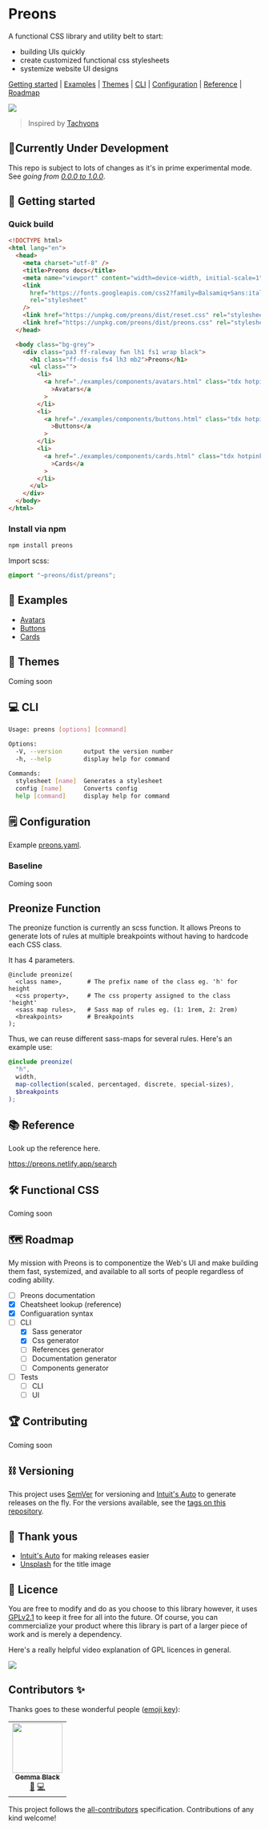 # Preons

A functional CSS library and utility belt to start:

- building UIs quickly
- create customized functional css stylesheets
- systemize website UI designs

[Getting started](#-getting-started) | [Examples](#-examples) | [Themes](#-themes) | [CLI](#-cli) | [Configuration](#-configuration) | [Reference](#-reference) | [Roadmap](#-roadmap)

![](https://images.unsplash.com/photo-1537819191377-d3305ffddce4?ixlib=rb-1.2.1&ixid=eyJhcHBfaWQiOjEyMDd9&auto=format&fit=crop&w=3408&q=80)

> Inspired by [Tachyons](https://github.com/tachyons-css/tachyons)

## 🔬Currently Under Development

This repo is subject to lots of changes as it's in prime experimental mode. See _going from [0.0.0 to 1.0.0](/docs/notes/2020-05.md#experimental-mode)_.

## 🚀 Getting started

### Quick build

```html
<!DOCTYPE html>
<html lang="en">
  <head>
    <meta charset="utf-8" />
    <title>Preons docs</title>
    <meta name="viewport" content="width=device-width, initial-scale=1" />
    <link
      href="https://fonts.googleapis.com/css2?family=Balsamiq+Sans:ital,wght@0,400;0,700;1,400;1,700&family=Raleway:wght@200;400;500;600;700&display=swap"
      rel="stylesheet"
    />
    <link href="https://unpkg.com/preons/dist/reset.css" rel="stylesheet" />
    <link href="https://unpkg.com/preons/dist/preons.css" rel="stylesheet" />
  </head>

  <body class="bg-grey">
    <div class="pa3 ff-raleway fwn lh1 fs1 wrap black">
      <h1 class="ff-dosis fs4 lh3 mb2">Preons</h1>
      <ul class="">
        <li>
          <a href="./examples/components/avatars.html" class="tdx hotpink"
            >Avatars</a
          >
        </li>
        <li>
          <a href="./examples/components/buttons.html" class="tdx hotpink"
            >Buttons</a
          >
        </li>
        <li>
          <a href="./examples/components/cards.html" class="tdx hotpink"
            >Cards</a
          >
        </li>
      </ul>
    </div>
  </body>
</html>
```

### Install via npm

```bash
npm install preons
```

Import scss:

```scss
@import "~preons/dist/preons";
```

## 💎 Examples

- [Avatars](/examples/components/avatars.html)
- [Buttons](/examples/components/buttons.html)
- [Cards](/examples/components/cards.html)

## 💠 Themes

Coming soon

## 💻 CLI

<!-- Config -->

```bash
Usage: preons [options] [command]

Options:
  -V, --version      output the version number
  -h, --help         display help for command

Commands:
  stylesheet [name]  Generates a stylesheet
  config [name]      Converts config
  help [command]     display help for command
```

<!-- Config -->

## 🗒 Configuration

Example [preons.yaml](/config/preons.yaml).

### Baseline

Coming soon

## Preonize Function

The preonize function is currently an scss function. It allows Preons to generate lots of rules at multiple breakpoints without having to hardcode each CSS class.

It has 4 parameters.

```plain
@include preonize(
  <class name>,       # The prefix name of the class eg. 'h' for height
  <css property>,     # The css property assigned to the class 'height'
  <sass map rules>,   # Sass map of rules eg. (1: 1rem, 2: 2rem)
  <breakpoints>       # Breakpoints
);
```

Thus, we can reuse different sass-maps for several rules. Here's an example use:

```scss
@include preonize(
  "h",
  width,
  map-collection(scaled, percentaged, discrete, special-sizes),
  $breakpoints
);
```

## 📚 Reference

<!-- Reference -->

Look up the reference here.

https://preons.netlify.app/search

<!-- sReference -->

## 🛠 Functional CSS

Coming soon

## 🗺️ Roadmap

My mission with Preons is to componentize the Web's UI and make building them fast, systemized, and available to all sorts of people regardless of coding ability.

- [ ] Preons documentation
- [x] Cheatsheet lookup (reference)
- [x] Configuaration syntax
- [ ] CLI
  - [x] Sass generator
  - [x] Css generator
  - [ ] References generator
  - [ ] Documentation generator
  - [ ] Components generator
- [ ] Tests
  - [ ] CLI
  - [ ] UI

## 🏆 Contributing

Coming soon

## ⛓ Versioning

This project uses [SemVer](http://semver.org/) for versioning and [Intuit's Auto](https://intuit.github.io/auto/) to generate releases on the fly. For the versions available, see the [tags on this repository](https://github.com/preons/preons/tags).

## 🙌 Thank yous

- [Intuit's Auto](https://intuit.github.io/auto/) for making releases easier
- [Unsplash](https://unsplash.com/) for the title image

## 🔖 Licence

You are free to modify and do as you choose to this library however, it uses [GPLv2.1](#LICENSE) to keep it free for all into the future. Of course, you can commercialize your product where this library is part of a larger piece of work and is merely a dependency.

Here's a really helpful video explanation of GPL licences in general.

[![](docs/notes/images/2020-05-09-14-18-35.png)](https://www.youtube.com/watch?v=JlIrSMzF8T4)

## Contributors ✨

Thanks goes to these wonderful people ([emoji key](https://allcontributors.org/docs/en/emoji-key)):

<!-- ALL-CONTRIBUTORS-LIST:START - Do not remove or modify this section -->
<!-- prettier-ignore-start -->
<!-- markdownlint-disable -->
<table>
  <tr>
    <td align="center"><a href="http://getrentr.com"><img src="https://avatars0.githubusercontent.com/u/4562670?v=4" width="100px;" alt=""/><br /><sub><b>Gemma Black</b></sub></a><br /><a href="https://github.com/preons/preons/commits?author=gemmadlou" title="Documentation">📖</a> <a href="https://github.com/preons/preons/commits?author=gemmadlou" title="Code">💻</a></td>
  </tr>
</table>

<!-- markdownlint-enable -->
<!-- prettier-ignore-end -->

<!-- ALL-CONTRIBUTORS-LIST:END -->

This project follows the [all-contributors](https://github.com/all-contributors/all-contributors) specification. Contributions of any kind welcome!
